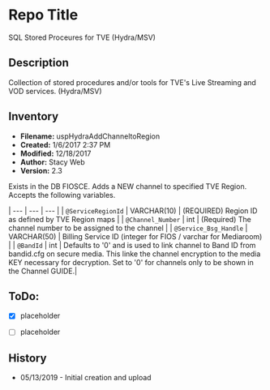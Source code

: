 # Repo Title
SQL Stored Proceures for TVE (Hydra/MSV)

## Description
Collection of stored procedures and/or tools for TVE's Live Streaming and VOD services. (Hydra/MSV)


## Inventory


* __Filename:__	uspHydraAddChanneltoRegion
* __Created:__		1/6/2017 2:37 PM
* __Modified:__	12/18/2017
* __Author:__		Stacy Web
* __Version:__		2.3


Exists in the DB FIOSCE. Adds a NEW channel to specified TVE Region. Accepts the following variables.

| --- | --- | --- |
| `@ServiceRegionId` | VARCHAR(10) | (REQUIRED) Region ID as defined by TVE Region maps |
| `@Channel_Number` | int | (Required) The channel number to be assigned to the channel |
| `@Service_Bsg_Handle` | VARCHAR(50) | Billing Service ID (integer for FIOS / varchar for Mediaroom) |
| `@BandId` | int | Defaults to '0' and is used to link channel to Band ID from bandid.cfg on secure media. This linke the channel encryption to the media KEY necessary for decryption. Set to '0' for channels only to be shown in the Channel GUIDE.|



## ToDo:
- [X] placeholder
- [ ] placeholder


## History

* 05/13/2019 - Initial creation and upload
